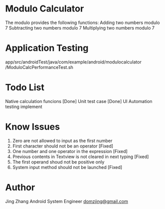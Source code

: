 Modulo Calculator
=========
The modulo provides the following functions:
Adding two numbers modulo 7
Subtracting two numbers modulo 7
Multiplying two numbers modulo 7


Application Testing
=========

app/src/androidTest/java/com/example/android/modulocalculator
/ModuloCalcPerformanceTest.sh


Todo List
=========

Native calculation funcions [Done]
Unit test case [Done]
UI Automation testing implement


Know Issues
=========
1. Zero are not allowed to input as the first number
1. First character should not be an operator [Fixed]
2. One number and one operator in the expression [Fixed]
3. Previous contents in Textview is not cleared in next typing [Fixed]
2. The first operand shoud not be positive only
3. System input method should not be launched [Fixed]

Author
=========
Jing Zhang
Android System Engineer
domzjing@gmail.com
